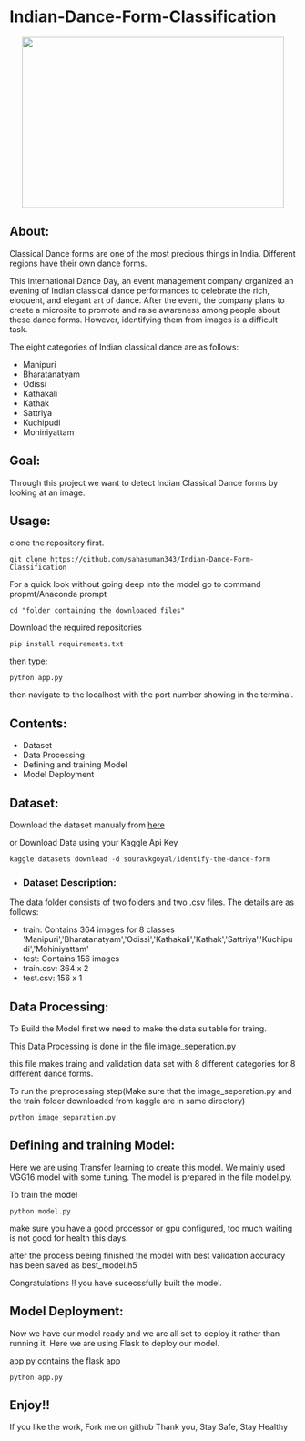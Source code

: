 # Indian-Dance-Form-Classification

 <p align="center">
  <img width="460" height="300" src="https://img.freepik.com/free-vector/character-indian-faceless-women-traditional-dancing-pose_1302-19143.jpg?size=626&ext=jpg">
</p>

## About:
Classical Dance forms are one of the most precious things in India. Different regions have their own dance forms.

This International Dance Day, an event management company organized an evening of Indian classical dance performances to celebrate the rich, eloquent, and elegant art of dance. After the event, the company plans to create a microsite to promote and raise awareness among people about these dance forms. However, identifying them from images is a difficult task.


The eight categories of Indian classical dance are as follows:
- Manipuri
- Bharatanatyam
- Odissi
- Kathakali
- Kathak
- Sattriya
- Kuchipudi
- Mohiniyattam


## Goal:
Through this project we want to detect Indian Classical Dance forms by looking at an image.

## Usage:
clone the repository first.
```console
git clone https://github.com/sahasuman343/Indian-Dance-Form-Classification
```
For a quick look without going deep into the model go to command propmt/Anaconda prompt

```console
cd "folder containing the downloaded files"
```
Download the required repositories
```console
pip install requirements.txt
```
then type:

```console
python app.py
```
then navigate to the localhost with the port number showing in the terminal.

## Contents:
  - Dataset
  - Data Processing
  - Defining and training Model
  - Model Deployment


## Dataset:

 Download the dataset manualy from [here](https://www.kaggle.com/souravkgoyal/identify-the-dance-form)
 
 or
 Download Data using your Kaggle Api Key
 ```python
 kaggle datasets download -d souravkgoyal/identify-the-dance-form
 ```
  - ### Dataset Description:
  The data folder consists of two folders and two .csv files. The details are as follows:
- train: Contains 364 images for 8 classes 'Manipuri','Bharatanatyam','Odissi','Kathakali','Kathak','Sattriya','Kuchipudi','Mohiniyattam'
- test: Contains 156 images
- train.csv: 364 x 2
- test.csv: 156 x 1

## Data Processing:
To Build the Model first we need to make the data suitable for traing.

This Data Processing is done in the file image_seperation.py

this file makes  traing and validation data set with 8 different categories for 8 different dance forms.

To run the preprocessing step(Make sure that the image_seperation.py and the train folder downloaded from kaggle are in same directory)
```console
python image_separation.py
```
## Defining and training Model:
Here we are using Transfer learning to create this model. We mainly used VGG16 model with some tuning. The model is prepared in the file model.py.

To train the model 
```console
python model.py
```
make sure you have a good processor or gpu configured, too much waiting is not good for health this days.

after the process beeing finished the model with best validation accuracy has been saved as best_model.h5
 
Congratulations !! you have sucecssfully built the model.

## Model Deployment:
 Now we have our model ready and we are all set to deploy it rather than running it. Here we are using Flask to deploy our model.
 
 app.py contains the flask app
 ```console
python app.py
```
## Enjoy!!
If you like the work, Fork me on github
Thank you, 
Stay Safe, Stay Healthy
 
